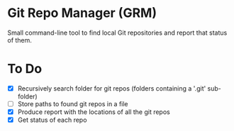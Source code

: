 # Git Repo Manager (GRM)

Small command-line tool to find local Git repositories and report that status of them.


# To Do
- [x] Recursively search folder for git repos (folders containing a '.git' sub-folder)
- [ ] Store paths to found git repos in a file
- [x] Produce report with the locations of all the git repos
- [x] Get status of each repo
